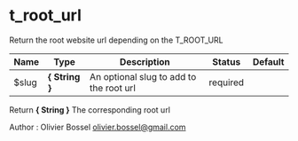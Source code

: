 # t_root_url

Return the root website url depending on the T_ROOT_URL



Name  |  Type  |  Description  |  Status  |  Default
------------  |  ------------  |  ------------  |  ------------  |  ------------
$slug  |  **{ String }**  |  An optional slug to add to the root url  |  required  |

Return **{ String }** The corresponding root url

Author : Olivier Bossel <olivier.bossel@gmail.com>